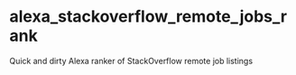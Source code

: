 alexa_stackoverflow_remote_jobs_rank
====================================

Quick and dirty Alexa ranker of StackOverflow remote job listings
